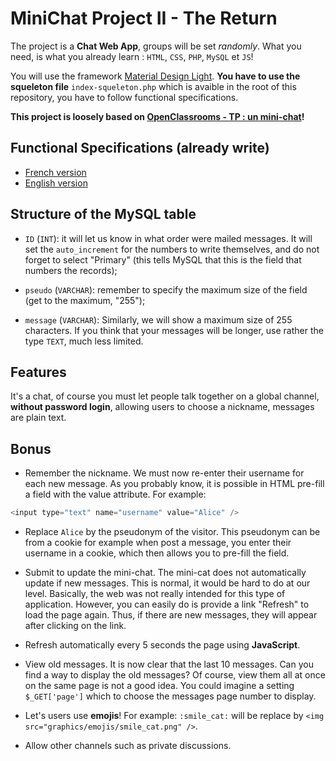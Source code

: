 # MiniChat Project II - The Return

The project is a **Chat Web App**, groups will be set _randomly_.
What you need, is what you already learn : `HTML`, `CSS`, `PHP`, `MySQL` et `JS`!

You will use the framework [Material Design Light](https://getmdl.io/).
__You have to use the squeleton file__ `index-squeleton.php` which is avaible in the root of this repository, you have to follow functional specifications.

__This project is loosely based on [OpenClassrooms - TP : un mini-chat](https://openclassrooms.com/courses/concevez-votre-site-web-avec-php-et-mysql/tp-un-mini-chat)!__

## Functional Specifications (already write)

* [French version](https://docs.google.com/document/d/1AK9OQgLsr0Iv549YS3zUCoENvSVdm0H5RV2kMYpaeyc)
* [English version](https://docs.google.com/document/d/15xab7ijmKXCmGWooJcPr9Yp8X6TVPQ3CnYtqoKc297Q)

## Structure of the MySQL table

* `ID` (`INT`): it will let us know in what order were mailed messages. It will set the `auto_increment` for the numbers to write themselves, and do not forget to select "Primary" (this tells MySQL that this is the field that numbers the records);

* `pseudo` (`VARCHAR`): remember to specify the maximum size of the field (get to the maximum, "255");

* `message` (`VARCHAR`): Similarly, we will show a maximum size of 255 characters. If you think that your messages will be longer, use rather the type `TEXT`, much less limited.

## Features

It's a chat, of course you must let people talk together on a global channel, __without password login__, allowing users to choose a nickname, messages are plain text.

## Bonus

* Remember the nickname. We must now re-enter their username for each new message. As you probably know, it is possible in HTML pre-fill a field with the value attribute. For example:

```php
<input type="text" name="username" value="Alice" />
```

* Replace `Alice` by the pseudonym of the visitor. This pseudonym can be from a cookie for example when post a message, you enter their username in a cookie, which then allows you to pre-fill the field.

* Submit to update the mini-chat. The mini-cat does not automatically update if new messages. This is normal, it would be hard to do at our level. Basically, the web was not really intended for this type of application. However, you can easily do is provide a link "Refresh" to load the page again. Thus, if there are new messages, they will appear after clicking on the link.

* Refresh automatically every 5 seconds the page using __JavaScript__.

* View old messages. It is now clear that the last 10 messages. Can you find a way to display the old messages? Of course, view them all at once on the same page is not a good idea. You could imagine a setting `$_GET['page']` which to choose the messages page number to display.

* Let's users use __emojis__! For example: `:smile_cat:` will be replace by `<img src="graphics/emojis/smile_cat.png" />`.

* Allow other channels such as private discussions.
